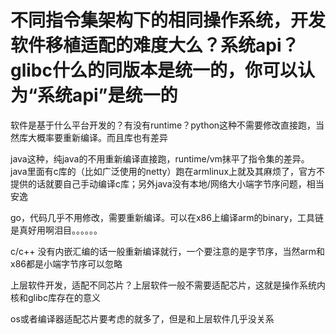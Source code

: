 # 不同指令集架构下的相同操作系统，开发软件移植适配的难度大么？系统api？glibc什么的同版本是统一的，你可以认为“系统api”是统一的

软件是基于什么平台开发的？有没有runtime？python这种不需要修改直接跑，当然库大概率要重新编译。而且库也有差异

java这种，纯java的不用重新编译直接跑，runtime/vm抹平了指令集的差异。java里面有c库的（比如广泛使用的netty）跑在armlinux上就及其麻烦了，官方不提供的话就要自己手动编译c库；另外java没有本地/网络大小端字节序问题，相当安逸

go，代码几乎不用修改，需要重新编译。可以在x86上编译arm的binary，工具链是真好用啊泪目。。。。。。

c/c++ 没有内嵌汇编的话一般重新编译就行，一个要注意的是字节序，当然arm和x86都是小端字节序可以忽略

上层软件开发，适配不同芯片？上层软件一般不需要适配芯片，这就是操作系统内核和glibc库存在的意义

os或者编译器适配芯片要考虑的就多了，但是和上层软件几乎没关系